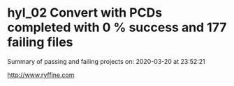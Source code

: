 # hyl_02 Convert with PCDs completed with 0 % success and 177 failing files

Summary of passing and failing projects on: 2020-03-20 at 23:52:21

http://www.ryffine.com
